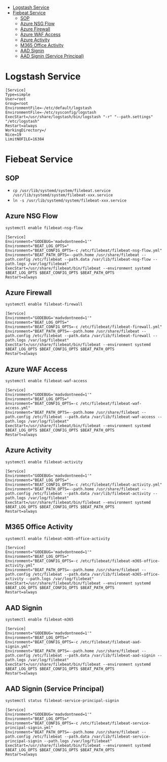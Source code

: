 - [Logstash Service](#logstash-service)
- [Fiebeat Service](#fiebeat-service)
  - [SOP](#sop)
  - [Azure NSG Flow](#azure-nsg-flow)
  - [Azure Firewall](#azure-firewall)
  - [Azure WAF Access](#azure-waf-access)
  - [Azure Activity](#azure-activity)
  - [M365 Office Activity](#m365-office-activity)
  - [AAD Signin](#aad-signin)
  - [AAD Signin (Service Principal)](#aad-signin-service-principal)

# Logstash Service
```
[Service]
Type=simple
User=root
Group=root
EnvironmentFile=-/etc/default/logstash
EnvironmentFile=-/etc/sysconfig/logstash
ExecStart=/usr/share/logstash/bin/logstash "-r" "--path.settings" "/etc/logstash"
Restart=always
WorkingDirectory=/
Nice=19
LimitNOFILE=16384
```

# Fiebeat Service
## SOP
- `cp /usr/lib/systemd/system/filebeat.service /usr/lib/systemd/system/filebeat-xxx.service`
- `ln -s /usr/lib/systemd/system/filebeat-xxx.service`

## Azure NSG Flow
```bash
systemctl enable filebeat-nsg-flow
```
```
[Service]
Environment="GODEBUG='madvdontneed=1'"
Environment="BEAT_LOG_OPTS="
Environment="BEAT_CONFIG_OPTS=-c /etc/filebeat/filebeat-nsg-flow.yml"
Environment="BEAT_PATH_OPTS=--path.home /usr/share/filebeat --path.config /etc/filebeat --path.data /var/lib/filebeat-nsg-flow --path.logs /var/log/filebeat"
ExecStart=/usr/share/filebeat/bin/filebeat --environment systemd $BEAT_LOG_OPTS $BEAT_CONFIG_OPTS $BEAT_PATH_OPTS
Restart=always
```

## Azure Firewall
```bash
systemctl enable filebeat-firewall
```
```
[Service]
Environment="GODEBUG='madvdontneed=1'"
Environment="BEAT_LOG_OPTS="
Environment="BEAT_CONFIG_OPTS=-c /etc/filebeat/filebeat-firewall.yml"
Environment="BEAT_PATH_OPTS=--path.home /usr/share/filebeat --path.config /etc/filebeat --path.data /var/lib/filebeat-firewall --path.logs /var/log/filebeat"
ExecStart=/usr/share/filebeat/bin/filebeat --environment systemd $BEAT_LOG_OPTS $BEAT_CONFIG_OPTS $BEAT_PATH_OPTS
Restart=always
```

## Azure WAF Access
```bash
systemctl enable filebeat-waf-access
```
```
[Service]
Environment="GODEBUG='madvdontneed=1'"
Environment="BEAT_LOG_OPTS="
Environment="BEAT_CONFIG_OPTS=-c /etc/filebeat/filebeat-waf-access.yml"
Environment="BEAT_PATH_OPTS=--path.home /usr/share/filebeat --path.config /etc/filebeat --path.data /var/lib/filebeat-waf-access --path.logs /var/log/filebeat"
ExecStart=/usr/share/filebeat/bin/filebeat --environment systemd $BEAT_LOG_OPTS $BEAT_CONFIG_OPTS $BEAT_PATH_OPTS
Restart=always
```

## Azure Activity
```bash
systemctl enable filebeat-activity
```
```
[Service]
Environment="GODEBUG='madvdontneed=1'"
Environment="BEAT_LOG_OPTS="
Environment="BEAT_CONFIG_OPTS=-c /etc/filebeat/filebeat-activity.yml"
Environment="BEAT_PATH_OPTS=--path.home /usr/share/filebeat --path.config /etc/filebeat --path.data /var/lib/filebeat-activity --path.logs /var/log/filebeat"
ExecStart=/usr/share/filebeat/bin/filebeat --environment systemd $BEAT_LOG_OPTS $BEAT_CONFIG_OPTS $BEAT_PATH_OPTS
Restart=always
```

## M365 Office Activity
```bash
systemctl enable filebeat-m365-office-activity
```
```
[Service]
Environment="GODEBUG='madvdontneed=1'"
Environment="BEAT_LOG_OPTS="
Environment="BEAT_CONFIG_OPTS=-c /etc/filebeat/filebeat-m365-office-activity.yml"
Environment="BEAT_PATH_OPTS=--path.home /usr/share/filebeat --path.config /etc/filebeat --path.data /var/lib/filebeat-m365-office-activity --path.logs /var/log/filebeat"
ExecStart=/usr/share/filebeat/bin/filebeat --environment systemd $BEAT_LOG_OPTS $BEAT_CONFIG_OPTS $BEAT_PATH_OPTS
Restart=always
```

## AAD Signin
```bash
systemctl enable filebeat-m365
```
```
[Service]
Environment="GODEBUG='madvdontneed=1'"
Environment="BEAT_LOG_OPTS="
Environment="BEAT_CONFIG_OPTS=-c /etc/filebeat/filebeat-aad-signin.yml"
Environment="BEAT_PATH_OPTS=--path.home /usr/share/filebeat --path.config /etc/filebeat --path.data /var/lib/filebeat-aad-signin --path.logs /var/log/filebeat"
ExecStart=/usr/share/filebeat/bin/filebeat --environment systemd $BEAT_LOG_OPTS $BEAT_CONFIG_OPTS $BEAT_PATH_OPTS
Restart=always
```

## AAD Signin (Service Principal)
```bash
systemctl status filebeat-service-principal-signin
```
```
[Service]
Environment="GODEBUG='madvdontneed=1'"
Environment="BEAT_LOG_OPTS="
Environment="BEAT_CONFIG_OPTS=-c /etc/filebeat/filebeat-service-principal-signin.yml"
Environment="BEAT_PATH_OPTS=--path.home /usr/share/filebeat --path.config /etc/filebeat --path.data /var/lib/filebeat-service-principal-signin --path.logs /var/log/filebeat"
ExecStart=/usr/share/filebeat/bin/filebeat --environment systemd $BEAT_LOG_OPTS $BEAT_CONFIG_OPTS $BEAT_PATH_OPTS
Restart=always
```